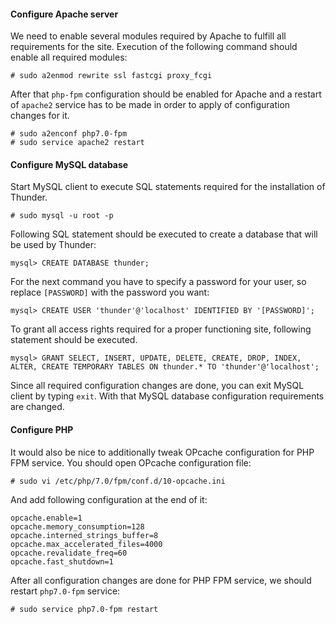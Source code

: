 #### Configure Apache server

We need to enable several modules required by Apache to fulfill all requirements for the site. Execution of the following command should enable all required modules:

```
# sudo a2enmod rewrite ssl fastcgi proxy_fcgi
```

After that ```php-fpm``` configuration should be enabled for Apache and a restart of ```apache2``` service has to be made in order to apply of configuration changes for it.
```
# sudo a2enconf php7.0-fpm
# sudo service apache2 restart
```

#### Configure MySQL database

Start MySQL client to execute SQL statements required for the installation of Thunder.

```
# sudo mysql -u root -p
```

Following SQL statement should be executed to create a database that will be used by Thunder:

```
mysql> CREATE DATABASE thunder;
```

For the next command you have to specify a password for your user, so replace ```[PASSWORD]``` with the password you want:
```
mysql> CREATE USER 'thunder'@'localhost' IDENTIFIED BY '[PASSWORD]';
```

To grant all access rights required for a proper functioning site, following statement should be executed.
```
mysql> GRANT SELECT, INSERT, UPDATE, DELETE, CREATE, DROP, INDEX, ALTER, CREATE TEMPORARY TABLES ON thunder.* TO 'thunder'@'localhost';
```

Since all required configuration changes are done, you can exit MySQL client by typing ```exit```. With that MySQL database configuration requirements are changed.

#### Configure PHP

It would also be nice to additionally tweak OPcache configuration for PHP FPM service. You should open OPcache configuration file:
```
# sudo vi /etc/php/7.0/fpm/conf.d/10-opcache.ini
```

And add following configuration at the end of it:
```
opcache.enable=1
opcache.memory_consumption=128
opcache.interned_strings_buffer=8
opcache.max_accelerated_files=4000
opcache.revalidate_freq=60
opcache.fast_shutdown=1
```

After all configuration changes are done for PHP FPM service, we should restart ```php7.0-fpm``` service:
```
# sudo service php7.0-fpm restart
```
